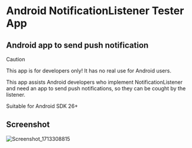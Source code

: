 # Android NotificationListener Tester App
## Android app to send push notification

> [!CAUTION]
> This app is for developers only! It has no real use for Android users.  

This app assists Android developers who implement NotificationListener and need an app to send push notifications, so they can be cought by the listener.  

Suitable for Android SDK 26+    

## Screenshot
![Screenshot_1713308815](https://github.com/adambg/NotificationListenerTester/assets/640643/d235f7ad-1a69-4466-9b6c-c9a7a8943f54)